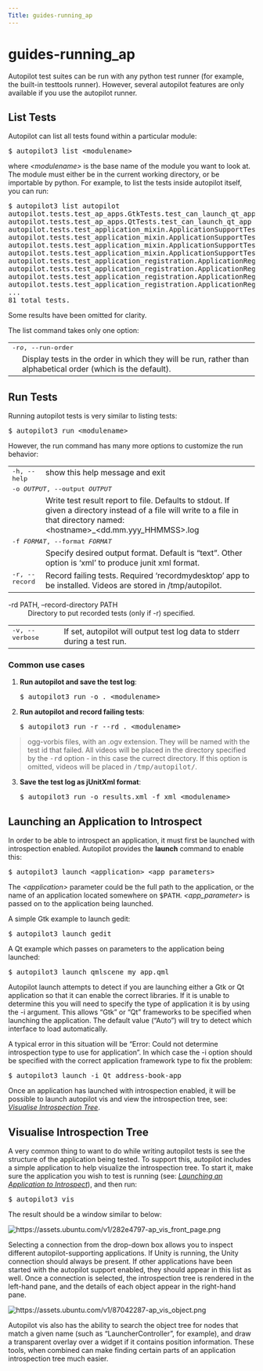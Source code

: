 ```yaml
---
Title: guides-running_ap
---
```


# guides-running_ap

<p>Autopilot test suites can be run with any python test runner (for example, the built-in testtools runner). However, several autopilot features are only available if you use the autopilot runner.</p>
<h2>List Tests<a class="headerlink" href="#list-tests" title="Permalink to this headline"></a></h2>
<p>Autopilot can list all tests found within a particular module:</p>
<pre>$ autopilot3 list &lt;modulename&gt;
</pre>
<p>where <em>&lt;modulename&gt;</em> is the base name of the module you want to look at. The module must either be in the current working directory, or be importable by python. For example, to list the tests inside autopilot itself, you can run:</p>
<pre>$ autopilot3 list autopilot
autopilot.tests.test_ap_apps.GtkTests.test_can_launch_qt_app
autopilot.tests.test_ap_apps.QtTests.test_can_launch_qt_app
autopilot.tests.test_application_mixin.ApplicationSupportTests.test_can_create
autopilot.tests.test_application_mixin.ApplicationSupportTests.test_launch_raises_ValueError_on_unknown_kwargs
autopilot.tests.test_application_mixin.ApplicationSupportTests.test_launch_raises_ValueError_on_unknown_kwargs_with_known
autopilot.tests.test_application_mixin.ApplicationSupportTests.test_launch_with_bad_types_raises_typeerror
autopilot.tests.test_application_registration.ApplicationRegistrationTests.test_can_register_new_application
autopilot.tests.test_application_registration.ApplicationRegistrationTests.test_can_unregister_application
autopilot.tests.test_application_registration.ApplicationRegistrationTests.test_registering_app_twice_raises_KeyError
autopilot.tests.test_application_registration.ApplicationRegistrationTests.test_unregistering_unknown_application_raises_KeyError
...
81 total tests.
</pre>
<p>Some results have been omitted for clarity.</p>
<p>The list command takes only one option:</p>
<table class="docutils option-list" frame="void" rules="none">
<col class="option" />
<col class="description" />
<tbody valign="top">
<tr><td class="option-group" colspan="2">
<kbd><span class="option">-r<var>o</var></span>, <span class="option">--run-order</span></kbd></td>
</tr>
<tr><td>&nbsp;</td><td>Display tests in the order in which they will be run,
rather than alphabetical order (which is the default).</td></tr>
</tbody>
</table>
<h2>Run Tests<a class="headerlink" href="#run-tests" title="Permalink to this headline"></a></h2>
<p>Running autopilot tests is very similar to listing tests:</p>
<pre>$ autopilot3 run &lt;modulename&gt;
</pre>
<p>However, the run command has many more options to customize the run behavior:</p>
<table class="docutils option-list" frame="void" rules="none">
<col class="option" />
<col class="description" />
<tbody valign="top">
<tr><td class="option-group">
<kbd><span class="option">-h</span>, <span class="option">--help</span></kbd></td>
<td>show this help message and exit</td></tr>
<tr><td class="option-group" colspan="2">
<kbd><span class="option">-o <var>OUTPUT</var></span>, <span class="option">--output <var>OUTPUT</var></span></kbd></td>
</tr>
<tr><td>&nbsp;</td><td>Write test result report to file. Defaults to stdout.
If given a directory instead of a file will write to a
file in that directory named:
&lt;hostname&gt;_&lt;dd.mm.yyy_HHMMSS&gt;.log</td></tr>
<tr><td class="option-group" colspan="2">
<kbd><span class="option">-f <var>FORMAT</var></span>, <span class="option">--format <var>FORMAT</var></span></kbd></td>
</tr>
<tr><td>&nbsp;</td><td>Specify desired output format. Default is &#8220;text&#8221;.
Other option is &#8216;xml&#8217; to produce junit xml format.</td></tr>
<tr><td class="option-group">
<kbd><span class="option">-r</span>, <span class="option">--record</span></kbd></td>
<td>Record failing tests. Required &#8216;recordmydesktop&#8217; app
to be installed. Videos are stored in /tmp/autopilot.</td></tr>
</tbody>
</table>
<dl class="docutils">
<dt>-rd PATH, &#8211;record-directory PATH</dt>
<dd>Directory to put recorded tests (only if -r)
specified.</dd>
</dl>
<table class="docutils option-list" frame="void" rules="none">
<col class="option" />
<col class="description" />
<tbody valign="top">
<tr><td class="option-group">
<kbd><span class="option">-v</span>, <span class="option">--verbose</span></kbd></td>
<td>If set, autopilot will output test log data to stderr
during a test run.</td></tr>
</tbody>
</table>
<h3>Common use cases<a class="headerlink" href="#common-use-cases" title="Permalink to this headline"></a></h3>
<ol class="arabic">
<li><p class="first"><strong>Run autopilot and save the test log</strong>:</p>
<pre>$ autopilot3 run -o . &lt;modulename&gt;
</pre>
</li>
</ol>
<blockquote>
</blockquote>
<ol class="arabic" start="2">
<li><p class="first"><strong>Run autopilot and record failing tests</strong>:</p>
<pre>$ autopilot3 run -r --rd . &lt;modulename&gt;
</pre>
</li>
</ol>
<blockquote>
ogg-vorbis</em> files, with an .ogv extension. They will be named with the test id that failed. All videos will be placed in the directory specified by the <tt class="docutils literal"><span class="pre">-rd</span></tt> option - in this case the currect directory. If this option is omitted, videos will be placed in <tt class="docutils literal"><span class="pre">/tmp/autopilot/</span></tt>.</blockquote>
<ol class="arabic" start="3">
<li><p class="first"><strong>Save the test log as jUnitXml format</strong>:</p>
<pre>$ autopilot3 run -o results.xml -f xml &lt;modulename&gt;
</pre>
</li>
</ol>
<blockquote>
</blockquote>
<span id="launching-application-to-introspect"></span><h2>Launching an Application to Introspect<a class="headerlink" href="#launching-an-application-to-introspect" title="Permalink to this headline"></a></h2>
<p>In order to be able to introspect an application, it must first be launched with introspection enabled. Autopilot provides the <strong>launch</strong> command to enable this:</p>
<pre>$ autopilot3 launch &lt;application&gt; &lt;app_parameters&gt;
</pre>
<p>The <em>&lt;application&gt;</em> parameter could be the full path to the application, or the name of an application located somewhere on <tt class="docutils literal"><span class="pre">$PATH</span></tt>. <em>&lt;app_parameter&gt;</em> is passed on to the application being launched.</p>
<p>A simple Gtk example to launch gedit:</p>
<pre>$ autopilot3 launch gedit
</pre>
<p>A Qt example which passes on parameters to the application being launched:</p>
<pre>$ autopilot3 launch qmlscene my_app.qml
</pre>
<p>Autopilot launch attempts to detect if you are launching either a Gtk or Qt application so that it can enable the correct libraries. If it is unable to determine this you will need to specify the type of application it is by using the -i argument. This allows &#8220;Gtk&#8221; or &#8220;Qt&#8221; frameworks to be specified when launching the application. The default value (&#8220;Auto&#8221;) will try to detect which interface to load automatically.</p>
<p>A typical error in this situation will be &#8220;Error: Could not determine introspection type to use for application&#8221;. In which case the -i option should be specified with the correct application framework type to fix the problem:</p>
<pre>$ autopilot3 launch -i Qt address-book-app
</pre>
<p>Once an application has launched with introspection enabled, it will be possible to launch autopilot vis and view the introspection tree, see: <a class="reference internal" href="#visualise-introspection-tree"><em>Visualise Introspection Tree</em></a>.</p>
<span id="id1"></span><h2>Visualise Introspection Tree<a class="headerlink" href="#visualise-introspection-tree" title="Permalink to this headline"></a></h2>
<p>A very common thing to want to do while writing autopilot tests is see the structure of the application being tested. To support this, autopilot includes a simple application to help visualize the introspection tree. To start it, make sure the application you wish to test is running (see: <a class="reference internal" href="#launching-application-to-introspect"><em>Launching an Application to Introspect</em></a>), and then run:</p>
<pre>$ autopilot3 vis</pre>
<p>The result should be a window similar to below:</p>
<img alt="https://assets.ubuntu.com/v1/282e4797-ap_vis_front_page.png" />
<p>Selecting a connection from the drop-down box allows you to inspect different autopilot-supporting applications. If Unity is running, the Unity connection should always be present. If other applications have been started with the autopilot support enabled, they should appear in this list as well. Once a connection is selected, the introspection tree is rendered in the left-hand pane, and the details of each object appear in the right-hand pane.</p>
<img alt="https://assets.ubuntu.com/v1/87042287-ap_vis_object.png" />
<p>Autopilot vis also has the ability to search the object tree for nodes that match a given name (such as &#8220;LauncherController&#8221;, for example), and draw a transparent overlay over a widget if it contains position information. These tools, when combined can make finding certain parts of an application introspection tree much easier.</p>
